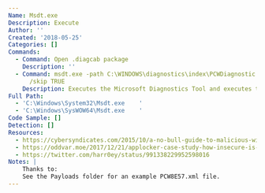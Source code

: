 ```yaml
---
Name: Msdt.exe
Description: Execute
Author: ''
Created: '2018-05-25'
Categories: []
Commands:
  - Command: Open .diagcab package
    Description: ''
  - Command: msdt.exe -path C:\WINDOWS\diagnostics\index\PCWDiagnostic.xml -af C:\PCW8E57.xml
      /skip TRUE
    Description: Executes the Microsoft Diagnostics Tool and executes the malicious .MSI refferenced in the PCW8E57.xml file.
Full Path:
  - 'C:\Windows\System32\Msdt.exe    '
  - 'C:\Windows\SysWOW64\Msdt.exe    '
Code Sample: []
Detection: []
Resources:
  - https://cybersyndicates.com/2015/10/a-no-bull-guide-to-malicious-windows-trouble-shooting-packs-and-application-whitelist-bypass/
  - https://oddvar.moe/2017/12/21/applocker-case-study-how-insecure-is-it-really-part-2/
  - https://twitter.com/harr0ey/status/991338229952598016
Notes: |
    Thanks to:
    See the Payloads folder for an example PCW8E57.xml file.
---
```

